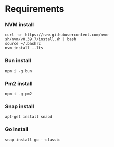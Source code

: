 # Requirements

### NVM install
    curl -o- https://raw.githubusercontent.com/nvm-sh/nvm/v0.39.7/install.sh | bash
    source ~/.bashrc
    nvm install --lts

### Bun install
    npm i -g bun

### Pm2 install
    npm i -g pm2

### Snap install
    apt-get install snapd

### Go install
    snap install go --classic
